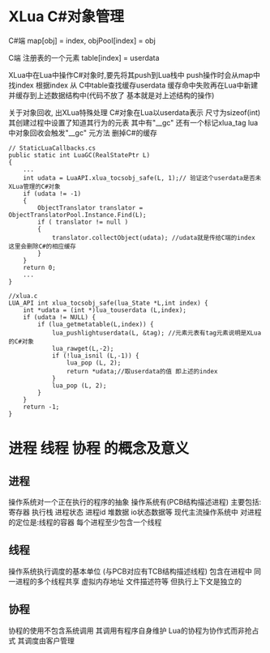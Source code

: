 # XLua C#对象管理 #
C#端 map[obj] = index, objPool[index] = obj

C端 注册表的一个元素 table[index] = userdata

XLua中在Lua中操作C#对象时,要先将其push到Lua栈中
push操作时会从map中找index 根据index 从 C中table查找缓存userdata
缓存命中失败再在Lua中新建 并缓存到上述数据结构中(代码不放了 基本就是对上述结构的操作)


关于对象回收, 出XLua特殊处理 C#对象在Lua以userdata表示 尺寸为sizeof(int)
其创建过程中设置了知道其行为的元表 其中有"__gc"  还有一个标记xlua_tag
lua中对象回收会触发"__gc" 元方法 删掉C#的缓存
```
// StaticLuaCallbacks.cs
public static int LuaGC(RealStatePtr L)
{
    ...
    int udata = LuaAPI.xlua_tocsobj_safe(L, 1);// 验证这个userdata是否未XLua管理的C#对象
    if (udata != -1)
    {
        ObjectTranslator translator = ObjectTranslatorPool.Instance.Find(L);
        if ( translator != null )
        {
            translator.collectObject(udata); //udata就是传给C端的index 这里会删除C#的相应缓存
        }
    }
    return 0;
    ...
}

//xlua.c
LUA_API int xlua_tocsobj_safe(lua_State *L,int index) {
	int *udata = (int *)lua_touserdata (L,index);
	if (udata != NULL) {
		if (lua_getmetatable(L,index)) {
		    lua_pushlightuserdata(L, &tag); //元素元表有tag元素说明是XLua的C#对象 
			lua_rawget(L,-2);
			if (!lua_isnil (L,-1)) {
				lua_pop (L, 2);
				return *udata;//取userdata的值 即上述的index
			}
			lua_pop (L, 2);
		}
	}
	return -1;
}
```

# 进程 线程 协程 的概念及意义 #
## 进程 ##
操作系统对一个正在执行的程序的抽象 操作系统有(PCB结构描述进程) 主要包括:寄存器 执行栈 进程状态 进程id 堆数据 io状态数据等
现代主流操作系统中 对进程的定位是:线程的容器   每个进程至少包含一个线程

## 线程 ##
操作系统执行调度的基本单位 (与PCB对应有TCB结构描述线程) 包含在进程中 同一进程的多个线程共享 虚拟内存地址 文件描述符等 但执行上下文是独立的

## 协程 ## 
协程的使用不包含系统调用 其调用有程序自身维护 Lua的协程为协作式而非抢占式 其调度由客户管理